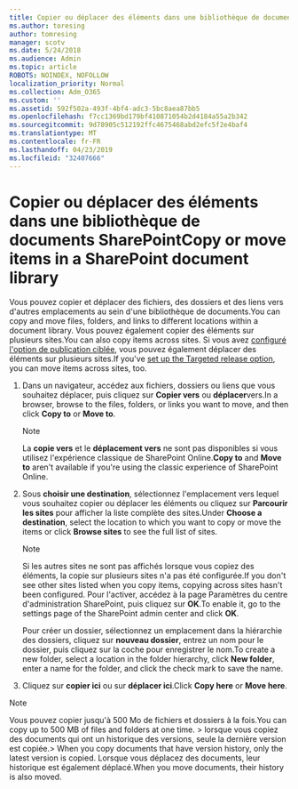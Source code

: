```yaml
---
title: Copier ou déplacer des éléments dans une bibliothèque de documents SharePoint
ms.author: toresing
author: tomresing
manager: scotv
ms.date: 5/24/2018
ms.audience: Admin
ms.topic: article
ROBOTS: NOINDEX, NOFOLLOW
localization_priority: Normal
ms.collection: Adm_O365
ms.custom: ''
ms.assetid: 592f502a-493f-4bf4-adc3-5bc8aea87bb5
ms.openlocfilehash: f7cc1369bd179bf410871054b2d4184a55a2b342
ms.sourcegitcommit: 9d78905c512192ffc4675468abd2efc5f2e4baf4
ms.translationtype: MT
ms.contentlocale: fr-FR
ms.lasthandoff: 04/23/2019
ms.locfileid: "32407666"
---
```

# <a name="copy-or-move-items-in-a-sharepoint-document-library"></a><span data-ttu-id="a6823-102">Copier ou déplacer des éléments dans une bibliothèque de documents SharePoint</span><span class="sxs-lookup"><span data-stu-id="a6823-102">Copy or move items in a SharePoint document library</span></span>

<span data-ttu-id="a6823-103">Vous pouvez copier et déplacer des fichiers, des dossiers et des liens vers d'autres emplacements au sein d'une bibliothèque de documents.</span><span class="sxs-lookup"><span data-stu-id="a6823-103">You can copy and move files, folders, and links to different locations within a document library.</span></span> <span data-ttu-id="a6823-104">Vous pouvez également copier des éléments sur plusieurs sites.</span><span class="sxs-lookup"><span data-stu-id="a6823-104">You can also copy items across sites.</span></span> <span data-ttu-id="a6823-105">Si vous avez [configuré l'option de publication ciblée](https://go.microsoft.com/fwlink/?linkid=622980), vous pouvez également déplacer des éléments sur plusieurs sites.</span><span class="sxs-lookup"><span data-stu-id="a6823-105">If you've [set up the Targeted release option](https://go.microsoft.com/fwlink/?linkid=622980), you can move items across sites, too.</span></span>
  
1. <span data-ttu-id="a6823-106">Dans un navigateur, accédez aux fichiers, dossiers ou liens que vous souhaitez déplacer, puis cliquez sur **Copier vers** ou **déplacer**vers.</span><span class="sxs-lookup"><span data-stu-id="a6823-106">In a browser, browse to the files, folders, or links you want to move, and then click **Copy to** or **Move to**.</span></span>
    
    > [!NOTE]
    > <span data-ttu-id="a6823-107">La **copie vers** et le **déplacement vers** ne sont pas disponibles si vous utilisez l'expérience classique de SharePoint Online.</span><span class="sxs-lookup"><span data-stu-id="a6823-107">**Copy to** and **Move to** aren't available if you're using the classic experience of SharePoint Online.</span></span> 
  
2. <span data-ttu-id="a6823-108">Sous **choisir une destination**, sélectionnez l'emplacement vers lequel vous souhaitez copier ou déplacer les éléments ou cliquez sur **Parcourir les sites** pour afficher la liste complète des sites.</span><span class="sxs-lookup"><span data-stu-id="a6823-108">Under **Choose a destination**, select the location to which you want to copy or move the items or click **Browse sites** to see the full list of sites.</span></span> 
    
    > [!NOTE]
    > <span data-ttu-id="a6823-109">Si les autres sites ne sont pas affichés lorsque vous copiez des éléments, la copie sur plusieurs sites n'a pas été configurée.</span><span class="sxs-lookup"><span data-stu-id="a6823-109">If you don't see other sites listed when you copy items, copying across sites hasn't been configured.</span></span> <span data-ttu-id="a6823-110">Pour l'activer, accédez à la page Paramètres du centre d'administration SharePoint, puis cliquez sur **OK**.</span><span class="sxs-lookup"><span data-stu-id="a6823-110">To enable it, go to the settings page of the SharePoint admin center and click **OK**.</span></span> 
  
    <span data-ttu-id="a6823-111">Pour créer un dossier, sélectionnez un emplacement dans la hiérarchie des dossiers, cliquez sur **nouveau dossier**, entrez un nom pour le dossier, puis cliquez sur la coche pour enregistrer le nom.</span><span class="sxs-lookup"><span data-stu-id="a6823-111">To create a new folder, select a location in the folder hierarchy, click **New folder**, enter a name for the folder, and click the check mark to save the name.</span></span>
    
3. <span data-ttu-id="a6823-112">Cliquez sur **copier ici** ou sur **déplacer ici**.</span><span class="sxs-lookup"><span data-stu-id="a6823-112">Click **Copy here** or **Move here**.</span></span>
    
> [!NOTE]
>  <span data-ttu-id="a6823-113">Vous pouvez copier jusqu'à 500 Mo de fichiers et dossiers à la fois.</span><span class="sxs-lookup"><span data-stu-id="a6823-113">You can copy up to 500 MB of files and folders at one time.</span></span> <span data-ttu-id="a6823-114">> lorsque vous copiez des documents qui ont un historique des versions, seule la dernière version est copiée.</span><span class="sxs-lookup"><span data-stu-id="a6823-114">>  When you copy documents that have version history, only the latest version is copied.</span></span> <span data-ttu-id="a6823-115">Lorsque vous déplacez des documents, leur historique est également déplacé.</span><span class="sxs-lookup"><span data-stu-id="a6823-115">When you move documents, their history is also moved.</span></span> 
  

